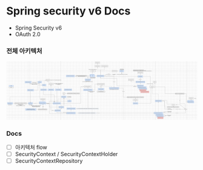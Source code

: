 # Spring security v6 Docs

- Spring Security v6
- OAuth 2.0

### 전체 아키텍처

![](/img/spring-security-architecture.png)

### Docs

- [ ] 아키텍처 flow
- [ ] SecurityContext / SecurityContextHolder
- [ ] SecurityContextRepository